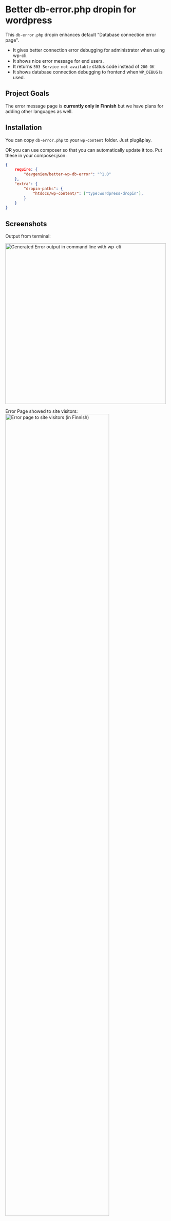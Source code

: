 # Better db-error.php dropin for wordpress
This `db-error.php` dropin enhances default "Database connection error page".

* It gives better connection error debugging for administrator when using wp-cli.
* It shows nice error message for end users.
* It returns `503 Service not available` status code instead of `200 OK`
* It shows database connection debugging to frontend when `WP_DEBUG` is used.

## Project Goals
The error message page is **currently only in Finnish** but we have plans for adding other languages as well.

## Installation
You can copy `db-error.php` to your `wp-content` folder. Just plug&play.

OR you can use composer so that you can automatically update it too. Put these in your composer.json:
```json
{
    require: {
        "devgeniem/better-wp-db-error": "^1.0"
    },
    "extra": {
        "dropin-paths": {
            "htdocs/wp-content/": ["type:wordpress-dropin"],
        }
    }
}
```
## Screenshots

Output from terminal:

<img alt="Generated Error output in command line with wp-cli" src="https://cloud.githubusercontent.com/assets/5691777/16680986/dd3fdcb6-44fa-11e6-9f46-5225412915cb.png" width="500px">

Error Page showed to site visitors:
<img alt="Error page to site visitors (in Finnish)" src="https://cloud.githubusercontent.com/assets/5691777/16680985/dd1d7e28-44fa-11e6-9113-b6374a3835a1.png" width="80%">

## Credits
We used [alexphelps/server-error-pages](http://alexphelps.github.io/server-error-pages/) as base for this.

## License
GPLv3
